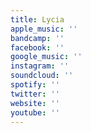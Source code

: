 ```yaml
---
title: Lycia
apple_music: ''
bandcamp: ''
facebook: ''
google_music: ''
instagram: ''
soundcloud: ''
spotify: ''
twitter: ''
website: ''
youtube: ''
---
```

